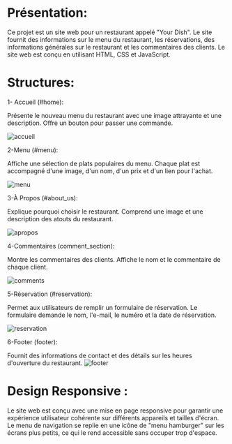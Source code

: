 # Présentation:
 Ce projet est un site web pour un restaurant appelé "Your Dish". Le site fournit des informations sur le menu du restaurant, les réservations, des informations générales sur le restaurant et les commentaires des clients.
 Le site web est conçu en utilisant HTML, CSS et JavaScript.
 
 # Structures:
  1- Accueil (#home):
  
Présente le nouveau menu du restaurant avec une image attrayante et une description.
Offre un bouton pour passer une commande.

![accueil](https://github.com/SalouaE1/Your-Dish/assets/139327537/5658665f-956e-4873-8020-8bc7f3633d33)


   2-Menu (#menu):
   
Affiche une sélection de plats populaires du menu.
Chaque plat est accompagné d'une image, d'un nom, d'un prix et d'un lien pour l'achat.


![menu](https://github.com/SalouaE1/Your-Dish/assets/139327537/0d144ac1-ce7e-4361-ba68-8a39e3f65784)


 3-À Propos (#about_us):
 
Explique pourquoi choisir le restaurant.
Comprend une image et une description des atouts du restaurant.

![apropos](https://github.com/SalouaE1/Your-Dish/assets/139327537/33a1bbed-fbf6-4346-9275-79152a6b145c)

4-Commentaires (comment_section):

Montre les commentaires des clients.
Affiche le nom et le commentaire de chaque client.

![comments](https://github.com/SalouaE1/Your-Dish/assets/139327537/a7b5da7c-da90-4a63-ab77-b7859588e80e)


5-Réservation (#reservation):

Permet aux utilisateurs de remplir un formulaire de réservation.
Le formulaire demande le nom, l'e-mail, le numéro et la date de réservation.

![reservation](https://github.com/SalouaE1/Your-Dish/assets/139327537/ebf11592-b358-41cb-b7c5-855995be661d)


6-Footer (footer):

Fournit des informations de contact et des détails sur les heures d'ouverture du restaurant.
![footer](https://github.com/SalouaE1/Your-Dish/assets/139327537/eb9ea9b2-8a92-4e82-8af2-633976293b80)



# Design Responsive :
Le site web est conçu avec une mise en page responsive pour garantir une expérience utilisateur cohérente sur différents appareils et tailles d'écran. Le menu de navigation se replie en une icône de "menu hamburger" sur les écrans plus petits, ce qui le rend accessible sans occuper trop d'espace.
